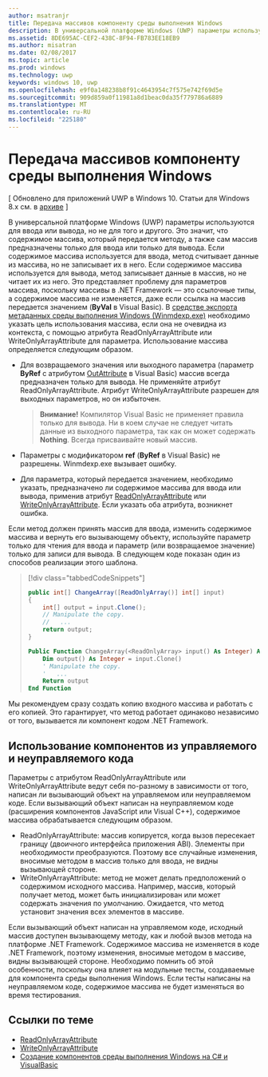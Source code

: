 ```yaml
---
author: msatranjr
title: Передача массивов компоненту среды выполнения Windows
description: В универсальной платформе Windows (UWP) параметры используются для ввода или вывода, но не для того и другого. Это значит, что содержимое массива, который передается методу, а также сам массив предназначены только для ввода или только для вывода.
ms.assetid: 8DE695AC-CEF2-438C-8F94-FB783EE18EB9
ms.author: misatran
ms.date: 02/08/2017
ms.topic: article
ms.prod: windows
ms.technology: uwp
keywords: windows 10, uwp
ms.openlocfilehash: e9f0a148238b8f91c4643954c7f575e742f69d5e
ms.sourcegitcommit: 909d859a0f11981a8d1beac0da35f779786a6889
ms.translationtype: MT
ms.contentlocale: ru-RU
ms.locfileid: "225180"
---
```

# <a name="passing-arrays-to-a-windows-runtime-component"></a>Передача массивов компоненту среды выполнения Windows


\[ Обновлено для приложений UWP в Windows 10. Статьи для Windows 8.x см. в [архиве](http://go.microsoft.com/fwlink/p/?linkid=619132) \]


В универсальной платформе Windows (UWP) параметры используются для ввода или вывода, но не для того и другого. Это значит, что содержимое массива, который передается методу, а также сам массив предназначены только для ввода или только для вывода. Если содержимое массива используется для ввода, метод считывает данные из массива, но не записывает их в него. Если содержимое массива используется для вывода, метод записывает данные в массив, но не читает их из него. Это представляет проблему для параметров массива, поскольку массивы в .NET Framework — это ссылочные типы, а содержимое массива не изменяется, даже если ссылка на массив передается значением (**ByVal** в Visual Basic). В [средстве экспорта метаданных среды выполнения Windows (Winmdexp.exe)](https://msdn.microsoft.com/library/hh925576.aspx) необходимо указать цель использования массива, если она не очевидна из контекста, с помощью атрибута ReadOnlyArrayAttribute или WriteOnlyArrayAttribute для параметра. Использование массива определяется следующим образом.

-   Для возвращаемого значения или выходного параметра (параметр **ByRef** с атрибутом [OutAttribute](https://msdn.microsoft.com/library/system.runtime.interopservices.outattribute.aspx) в Visual Basic) массив всегда предназначен только для вывода. Не применяйте атрибут ReadOnlyArrayAttribute. Атрибут WriteOnlyArrayAttribute разрешен для выходных параметров, но он избыточен.

    > **Внимание!** Компилятор Visual Basic не применяет правила только для вывода. Ни в коем случае не следует читать данные из выходного параметра, так как он может содержать **Nothing**. Всегда присваивайте новый массив.
 
-   Параметры с модификатором **ref** (**ByRef** в Visual Basic) не разрешены. Winmdexp.exe вызывает ошибку.
-   Для параметра, который передается значением, необходимо указать, предназначено ли содержимое массива для ввода или вывода, применив атрибут [ReadOnlyArrayAttribute](https://msdn.microsoft.com/library/system.runtime.interopservices.windowsruntime.readonlyarrayattribute.aspx) или [WriteOnlyArrayAttribute](https://msdn.microsoft.com/library/system.runtime.interopservices.windowsruntime.writeonlyarrayattribute.aspx). Если указать оба атрибута, возникнет ошибка.

Если метод должен принять массив для ввода, изменить содержимое массива и вернуть его вызывающему объекту, используйте параметр только для чтения для ввода и параметр (или возвращаемое значение) только для записи для вывода. В следующем коде показан один из способов реализации этого шаблона.

> [!div class="tabbedCodeSnippets"]
> ```csharp
> public int[] ChangeArray([ReadOnlyArray()] int[] input)
> {
>     int[] output = input.Clone();
>     // Manipulate the copy.
>     //   ...
>     return output;
> }
> ```
> ```vb
> Public Function ChangeArray(<ReadOnlyArray> input() As Integer) As Integer()
>     Dim output() As Integer = input.Clone()
>     ' Manipulate the copy.
>     '   ...
>     Return output
> End Function
> ```

Мы рекомендуем сразу создать копию входного массива и работать с его копией. Это гарантирует, что метод работает одинаково независимо от того, вызывается ли компонент кодом .NET Framework.

## <a name="using-components-from-managed-and-unmanaged-code"></a>Использование компонентов из управляемого и неуправляемого кода


Параметры с атрибутом ReadOnlyArrayAttribute или WriteOnlyArrayAttribute ведут себя по-разному в зависимости от того, написан ли вызывающий объект на управляемом или неуправляемом коде. Если вызывающий объект написан на неуправляемом коде (расширения компонентов JavaScript или Visual C++), содержимое массива обрабатывается следующим образом.

-   ReadOnlyArrayAttribute: массив копируется, когда вызов пересекает границу (двоичного интерфейса приложения ABI). Элементы при необходимости преобразуются. Поэтому все случайные изменения, вносимые методом в массив только для ввода, не видны вызывающей стороне.
-   WriteOnlyArrayAttribute: метод не может делать предположений о содержимом исходного массива. Например, массив, который получает метод, может быть инициализирован или может содержать значения по умолчанию. Ожидается, что метод установит значения всех элементов в массиве.

Если вызывающий объект написан на управляемом коде, исходный массив доступен вызывающему методу, как и любой вызов метода на платформе .NET Framework. Содержимое массива не изменяется в коде .NET Framework, поэтому изменения, вносимые методом в массиве, видны вызывающей стороне. Необходимо помнить об этой особенности, поскольку она влияет на модульные тесты, создаваемые для компонента среды выполнения Windows. Если тесты написаны на неуправляемом коде, содержимое массива не будет изменяться во время тестирования.

## <a name="related-topics"></a>Ссылки по теме

* [ReadOnlyArrayAttribute](https://msdn.microsoft.com/library/system.runtime.interopservices.windowsruntime.readonlyarrayattribute.aspx)
* [WriteOnlyArrayAttribute](https://msdn.microsoft.com/library/system.runtime.interopservices.windowsruntime.writeonlyarrayattribute.aspx)
* [Создание компонентов среды выполнения Windows на C# и VisualBasic](creating-windows-runtime-components-in-csharp-and-visual-basic.md)
